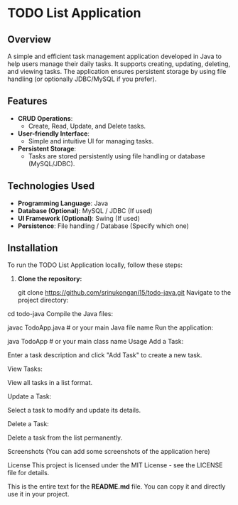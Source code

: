# TODO List Application

## Overview

A simple and efficient task management application developed in Java to help users manage their daily tasks. It supports creating, updating, deleting, and viewing tasks. The application ensures persistent storage by using file handling (or optionally JDBC/MySQL if you prefer).

## Features

- **CRUD Operations**: 
  - Create, Read, Update, and Delete tasks.
- **User-friendly Interface**: 
  - Simple and intuitive UI for managing tasks.
- **Persistent Storage**: 
  - Tasks are stored persistently using file handling or database (MySQL/JDBC).
  
## Technologies Used

- **Programming Language**: Java
- **Database (Optional)**: MySQL / JDBC (If used)
- **UI Framework (Optional)**: Swing (If used)
- **Persistence**: File handling / Database (Specify which one)

## Installation

To run the TODO List Application locally, follow these steps:

1. **Clone the repository:**

   git clone https://github.com/srinukongani15/todo-java.git
Navigate to the project directory:


cd todo-java
Compile the Java files:


javac TodoApp.java  # or your main Java file name
Run the application:



java TodoApp  # or your main class name
Usage
Add a Task:

Enter a task description and click "Add Task" to create a new task.

View Tasks:

View all tasks in a list format.

Update a Task:

Select a task to modify and update its details.

Delete a Task:

Delete a task from the list permanently.

Screenshots
(You can add some screenshots of the application here)

License
This project is licensed under the MIT License - see the LICENSE file for details.

This is the entire text for the **README.md** file. You can copy it and directly use it in your project.
